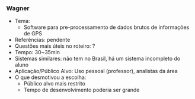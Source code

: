 ### Wagner
 - Tema:
   - Software para pre-processamento de dados brutos de informações de GPS
 - Referências: pendente
 - Questões mais úteis no roteiro: ?
 - Tempo: 30~35min
 - Sistemas similares: não tem no Brasil, há um sistema incompleto do aluno
 - Aplicação/Público Alvo: Uso pessoal (professor), analistas da área
 - O que desmotivou a escolha:
   - Público alvo mais restrito
   - Tempo de desenvolvimento poderia ser grande
